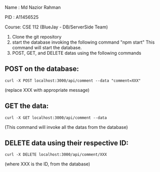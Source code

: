 Name  : Md Nazior Rahman

PID   : A11456525

Course: CSE 112 (BlueJay - DB/ServerSide Team)

1) Clone the git repository
2)  start the database invoking the following command "npm start"
    This command will start the database.
3) POST, GET, and DELETE datas using the following commands

POST on the database:
---------
	curl -X POST localhost:3000/api/comment --data "comment=XXX"
(replace XXX with appropriate message)

GET the data:
----------
	curl -X GET localhost:3000/api/comment --data
(This command will invoke all the datas from the database)

DELETE data using their respective ID:
-------
	curl -X DELETE localhost:3000/api/comment/XXX
(where XXX is the ID, from the database)

